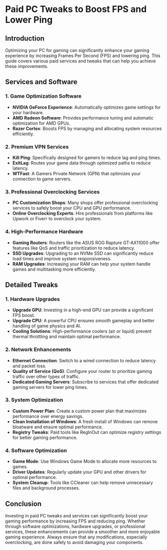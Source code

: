 # Paid PC Tweaks to Boost FPS and Lower Ping

## Introduction
Optimizing your PC for gaming can significantly enhance your gaming experience by increasing Frames Per Second (FPS) and lowering ping. This guide covers various paid services and tweaks that can help you achieve these improvements.

## Services and Software

### 1. Game Optimization Software
- **NVIDIA GeForce Experience**: Automatically optimizes game settings for your hardware.
- **AMD Radeon Software**: Provides performance tuning and automatic optimization for AMD GPUs.
- **Razer Cortex**: Boosts FPS by managing and allocating system resources efficiently.

### 2. Premium VPN Services
- **Kill Ping**: Specifically designed for gamers to reduce lag and ping times.
- **ExitLag**: Routes your game data through optimized paths to reduce latency.
- **WTFast**: A Gamers Private Network (GPN) that optimizes your connection to game servers.

### 3. Professional Overclocking Services
- **PC Customization Shops**: Many shops offer professional overclocking services to safely boost your CPU and GPU performance.
- **Online Overclocking Experts**: Hire professionals from platforms like Upwork or Fiverr to overclock your system.

### 4. High-Performance Hardware
- **Gaming Routers**: Routers like the ASUS ROG Rapture GT-AX11000 offer features like QoS and traffic prioritization to reduce latency.
- **SSD Upgrades**: Upgrading to an NVMe SSD can significantly reduce load times and improve system responsiveness.
- **RAM Upgrades**: Increasing your RAM can help your system handle games and multitasking more efficiently.

## Detailed Tweaks

### 1. Hardware Upgrades
- **Upgrade GPU**: Investing in a high-end GPU can provide a significant FPS boost.
- **Upgrade CPU**: A powerful CPU ensures smooth gameplay and better handling of game physics and AI.
- **Cooling Solutions**: High-performance coolers (air or liquid) prevent thermal throttling and maintain optimal performance.

### 2. Network Enhancements
- **Ethernet Connection**: Switch to a wired connection to reduce latency and packet loss.
- **Quality of Service (QoS)**: Configure your router to prioritize gaming traffic over other types of traffic.
- **Dedicated Gaming Servers**: Subscribe to services that offer dedicated gaming servers for lower ping times.

### 3. System Optimization
- **Custom Power Plan**: Create a custom power plan that maximizes performance over energy savings.
- **Clean Installation of Windows**: A fresh install of Windows can remove bloatware and ensure optimal performance.
- **Registry Tweaks**: Paid tools like RegInOut can optimize registry settings for better gaming performance.

### 4. Software Optimization
- **Game Mode**: Use Windows Game Mode to allocate more resources to games.
- **Driver Updates**: Regularly update your GPU and other drivers for optimal performance.
- **System Cleanup**: Tools like CCleaner can help remove unnecessary files and background processes.

## Conclusion
Investing in paid PC tweaks and services can significantly boost your gaming performance by increasing FPS and reducing ping. Whether through software optimizations, hardware upgrades, or professional services, these enhancements can provide a smoother and more enjoyable gaming experience. Always ensure that any modifications, especially overclocking, are done safely to avoid damaging your components.
